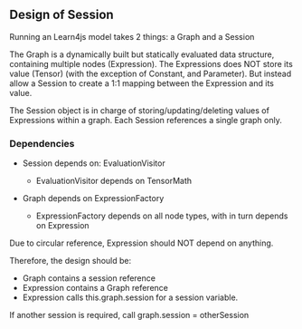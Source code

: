Design of Session
-

Running an Learn4js model takes 2 things: a Graph and a Session

The Graph is a dynamically built but statically evaluated data structure, containing multiple nodes (Expression).
The Expressions does NOT store its value (Tensor) (with the exception of Constant, and Parameter).
But instead allow a Session to create a 1:1 mapping between the Expression and its value.

The Session object is in charge of storing/updating/deleting values of Expressions within a graph.
Each Session references a single graph only.


### Dependencies
* Session depends on: EvaluationVisitor
  * EvaluationVisitor depends on TensorMath
  
* Graph depends on ExpressionFactory
  * ExpressionFactory depends on all node types, with in turn depends on Expression

Due to circular reference, Expression should NOT depend on anything.

Therefore, the design should be:

* Graph contains a session reference
* Expression contains a Graph reference
* Expression calls this.graph.session for a session variable.

If another session is required, call graph.session = otherSession
